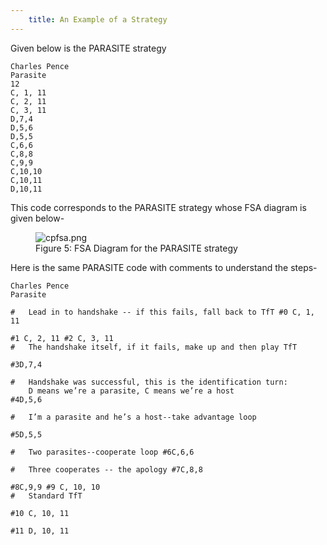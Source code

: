 ```yaml
---
    title: An Example of a Strategy
---
```


Given below is the PARASITE strategy
```
Charles Pence
Parasite
12
C, 1, 11
C, 2, 11
C, 3, 11
D,7,4
D,5,6
D,5,5
C,6,6
C,8,8
C,9,9
C,10,10
C,10,11
D,10,11
```
This code corresponds to the PARASITE strategy whose FSA diagram is given below-

<figure>
  <img src="/pd-game/res/cpfsa.png" alt="cpfsa.png"/>
  <figcaption>Figure 5: FSA Diagram for the PARASITE strategy</figcaption>
</figure>

Here is the same PARASITE code with comments to understand the steps-
```
Charles Pence
Parasite

#	Lead in to handshake -- if this fails, fall back to TfT #0 C, 1, 11

#1 C, 2, 11 #2 C, 3, 11
#	The handshake itself, if it fails, make up and then play TfT

#3D,7,4

#	Handshake was successful, this is the identification turn:
    D means we’re a parasite, C means we’re a host
#4D,5,6

#	I’m a parasite and he’s a host--take advantage loop

#5D,5,5

#	Two parasites--cooperate loop #6C,6,6

#	Three cooperates -- the apology #7C,8,8

#8C,9,9 #9 C, 10, 10
#	Standard TfT

#10 C, 10, 11

#11 D, 10, 11
```
